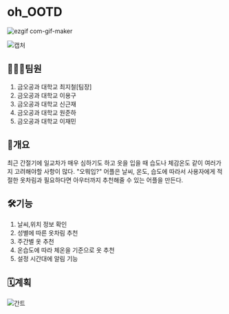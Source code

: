 # oh_OOTD
![ezgif com-gif-maker](https://user-images.githubusercontent.com/114370871/201268381-918ed781-3eb1-476a-bc02-6e9715693348.gif)

![캡처](https://user-images.githubusercontent.com/60930743/195562657-02aa82f8-2714-4a0d-8245-e0ca39cfd403.PNG)

## 👨‍👦‍👦팀원
1. 금오공과 대학교 최지철[팀장]
2. 금오공과 대학교 이용구
3. 금오공과 대학교 신근재
4. 금오공과 대학교 원준하
5. 금오공과 대학교 이재민


## 📃개요
최근 간절기에 일교차가 매우 심하기도 하고 옷을 입을 때 습도나 체감온도 같이 여러가지 고려해야할 사항이 많다. "오뭐입?" 어플은 날씨, 온도, 습도에 따라서 사용자에게 적절한 옷차림과 필요하다면 아우터까지 추천해줄 수 있는 어플을 만든다.


## 🛠기능
1. 날씨,위치 정보 확인
2. 성별에 따른 옷차림 추천
3. 주간별 옷 추천
4. 온습도에 따라 체온을 기준으로 옷 추천
5. 설정 시간대에 알림 기능 


## 🗓계획
![간트](https://user-images.githubusercontent.com/60930743/195562691-4726919f-90f8-47b8-94b5-5bbf58015534.PNG)

